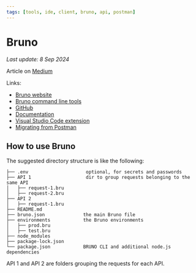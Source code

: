 ```yaml
---
tags: [tools, ide, client, bruno, api, postman]
---
```


# Bruno

*Last update: 8 Sep 2024*

Article on [Medium](https://medium.com/@gualtierotesta/bruno-an-ide-for-apis-8f0257394e41)

Links:

* [Bruno website](https://www.usebruno.com/)
* [Bruno command line tools](https://docs.usebruno.com/bru-cli/overview)
* [GitHub](https://github.com/usebruno/bruno)
* [Documentation](https://docs.usebruno.com/introduction/what-is-bruno)
* [Visual Studio Code extension](https://marketplace.visualstudio.com/items?itemName=bruno-api-client.bruno)
* [Migrating from Postman](https://docs.usebruno.com/get-started/import-export-data/postman-migration)

## How to use Bruno

The suggested directory structure is like the following:

```text
├── .env                     optional, for secrets and passwords
├── API 1                    dir to group requests belonging to the same API
│   ├── request-1.bru
│   ├── request-2.bru
├── API 2
│   ├── request-1.bru
├── README.md
├── bruno.json              the main Bruno file
├── environments            the Bruno environments
│   ├── prod.bru
│   ├── test.bru
├── node_modules
├── package-lock.json
└── package.json            BRUNO CLI and additional node.js dependencies
```

API 1 and API 2 are folders grouping the requests for each API.
